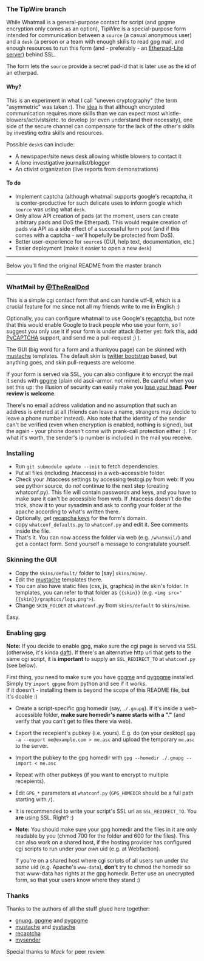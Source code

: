 ### The TipWire branch

While Whatmail is a general-purpose contact for script (and gpgme encryption only comes as an option),
TipWire is a special-purpose form intended for communication between a `source` (a casual anonymous user) and a `desk`
(a person or a team with enough skills to read gpg mail, and enough resources to run this form
(and - preferably - an [Etherpad-Lite server](http://etherpad.org)) behind SSL.

The form lets the `source` provide a secret pad-id that is later use as the id of an etherpad.

#### Why?

This is an experiment in what I call "uneven cryptography" (the term "asymmetric" was taken :).
The [idea](https://dubiousdod.org/go/Crypto4Dummies) is that although encrypted communication requires more skills than
we can expect most whistle-blowers/activists/etc. to develop (or even understand their necessity), one side of the secure
channel can compensate for the lack of the other's skills by investing extra skills and resources.

Possible `desk`s can include:

* A newspaper/site news desk allowing whistle blowers to contact it
* A lone investigative journalist/blogger
* An ctivist organization (live reports from demonstrations)

#### To do

* Implement captcha (although whatmail supports google's recaptcha, it is conter-productive for such delicate uses to inform
  google which `source` was using what `desk`.
* Only allow API creation of pads (at the moment, users can create arbitrary pads and DoS the Etherpad).
  This would require creation of pads via API as a side effect of a successful form post
  (and if this comes with a captcha - we'll hopefully be protected from DoS).
* Better user-experience for `source`s (GUI, help text, documentation, etc.)
* Easier deployment (make it easier to open a new `desk`)

----------------------------

Below you'll find the original README from the master branch

----------------------------

### WhatMail by [@TheRealDod](http://twitter.com/TheRealDod)

This is a simple cgi contact form that 
and can handle utf-8, which is a crucial feature for me since not all my friends write to me in English :)

Optionally, you can configure whatmail to use Google's [recaptcha](http://pypi.python.org/pypi/recaptcha-client/),
but note that this would enable Google to track people who use your form, so I suggest you only use it if your form is under attack (better yet: fork this, add [PyCAPTCHA](https://github.com/lerouxb/PyCAPTCHA) support, and send me a pull-request ;) ).

The GUI (big word for a form and a thankyou page) can be skinned with [mustache](http://mustache.github.com/mustache.5.html) templates. The default skin is [twitter bootstrap](http://twitter.github.com/bootstrap/) based, but anything goes, and skin pull-requests are welcome.

If your form is served via SSL, you can also configure it to encrypt the mail it sends with [gpgme](http://www.gnupg.org/related_software/gpgme/) (plain old ascii-armor. not mime). Be careful when you set this up: the illusion of security can easily make you [lose your head](http://simonsingh.net/The_Black_Chamber/maryqueenofscots.html). **Peer review is welcome**.

There's no email address validation and no assumption that such an address is entered at all (friends can leave a name, strangers may decide to leave a phone number instead).
Also note that the identity of the sender can't be verified (even when encryption is enabled, nothing is signed), but the again - your phone doesn't come with prank-call protection either :).
For what it's worth, the sender's ip number is included in the mail you receive.

### Installing

* Run `git submodule update --init` to fetch dependencies.
* Put all files (including .htaccess) in a web-accessible folder.
* Check your .htaccess settings by accessing testcgi.py from web: If you see
  python source, do *not* continue to the next step (creating whatconf.py). This file
  will contain passwords and keys, and you have to make sure it can't be accessible
  from web. If .htaccess doesn't do the trick, show it to your sysadmin and ask to config
  your folder at the apache according to what's written there.
* Optionally, get [recapcha keys](https://www.google.com/recaptcha/admin) for the form's domain.
* copy `whatconf_defaults.py` to `whatconf.py` and edit it. See comments inside the file.
* That's it. You can now access the folder via web (e.g. `/whatmail/`) and get a contact form.
  Send yourself a message to congratulate yourself.

### Skinning the GUI

* Copy the `skins/default/` folder to [say] `skins/mine/`.
* Edit the [mustache](http://mustache.github.com/mustache.5.html) templates there.
* You can also have static files (css, js, graphics) in the skin's folder.
  In templates, you can refer to that folder as `{{skin}}`
  (e.g. `<img src="{{skin}}/graphics/logo.png">`).
* Change `SKIN_FOLDER` at `whatconf.py` from `skins/default` to `skins/mine`.

Easy.

### Enabling gpg

**Note:** If you decide to enable gpg, make sure the cgi page is served via SSL
(otherwise, it's kinda [daft](http://simonsingh.net/The_Black_Chamber/maryqueenofscots.html)).
If there's an alternative http url that gets to the same cgi script, it is **important** to
supply an `SSL_REDIRECT_TO` at `whatconf.py` (see below).

First thing, you need to make sure you have [gpgme](http://www.gnupg.org/related_software/gpgme/)
and [pygpgme](http://pypi.python.org/pypi/pygpgme/) installed.  
Simply try `import gpgme` from python and see if it works.  
If it doesn't - installing them is beyond the scope of this README file, but it's doable :)

* Create a script-specific gpg homedir (say, `./.gnupg`). If it's inside a web-accessible folder,
  **make sure homedir's name starts with a "."** (and verify that you can't get to files there via web).
* Export the recepient's pubkey (i.e. yours). E.g. do (on your desktop)
  `gpg -a --export me@example.com > me.asc` and upload the temporary `me.asc` to the server.
* Import the pubkey to the gpg homedir with `gpg --homedir ./.gnupg --import < me.asc`
* Repeat with other pubkeys (if you want to encrypt to multiple recepients).
* Edit `GPG_*` parameters at `whatconf.py` (`GPG_HOMEDIR` should be a full path starting with `/`).
* It is recommended to write your script's SSL url as `SSL_REDIRECT_TO`.
  You **are** using SSL. Right? :)
* **Note:** You should make sure your gpg homedir and the files in it are only readable by you
  (chmod 700 for the folder and 600 for the files). This can also work on a shared host,
  if the hosting provider has configured cgi scripts to run under _your own_ uid (e.g. at Webfaction).  

  If you're on a shared host where cgi scripts of all users run under _the same_ uid
  (e.g. Apache's `www-data`), **don't** try to chmod the homedir so that www-data has
  rights at the gpg homedir. Better use an unecrypted form, so that your users know
  where they stand :)

### Thanks

Thanks to the authors of all the stuff glued here together:

  * [gnupg](http://www.gnupg.org/), [gpgme](http://www.gnupg.org/related_software/gpgme/)
    and [pygpgme](http://pypi.python.org/pypi/pygpgme/)
  * [mustache](http://mustache.github.com/) and [pystache](https://github.com/defunkt/pystache)
  * [recaptcha](http://pypi.python.org/pypi/recaptcha-client/)
  * [mysender](https://github.com/denever/mysender/)

Special thanks to _Mack_ for peer review.
